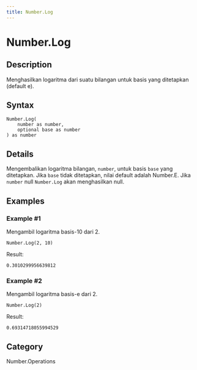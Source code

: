 ```yaml
---
title: Number.Log
---
```


# Number.Log


## Description

Menghasilkan logaritma dari suatu bilangan untuk basis yang ditetapkan (default e).


## Syntax

```powerquery
Number.Log(
    number as number,
    optional base as number
) as number
```


## Details

Mengembalikan logaritma bilangan, <code>number</code>, untuk basis <code>base</code> yang ditetapkan. Jika <code>base</code> tidak ditetapkan, nilai default adalah Number.E.    Jika <code>number</code> null <code>Number.Log</code> akan menghasilkan null.


## Examples

### Example #1 
Mengambil logaritma basis-10 dari 2.
```powerquery
Number.Log(2, 10)
```

Result: 
```powerquery
0.3010299956639812
```


### Example #2 
Mengambil logaritma basis-e dari 2.
```powerquery
Number.Log(2)
```

Result: 
```powerquery
0.69314718055994529
```




## Category
Number.Operations
